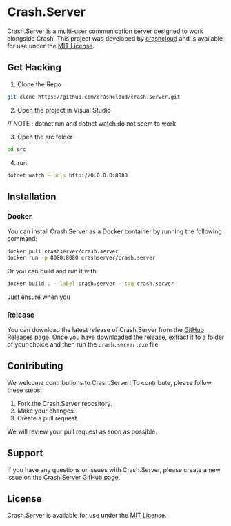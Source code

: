 # Crash.Server

Crash.Server is a multi-user communication server designed to work alongside Crash. This project was developed
by [crashcloud](https://github.com/crashcloud) and is available for use under
the [MIT License](https://github.com/crashcloud/Crash.Server/blob/main/LICENSE.md).

## Get Hacking

1. Clone the Repo
``` bash
git clone https://github.com/crashcloud/crash.server.git
```
2. Open the project in Visual Studio

// NOTE : dotnet run and dotnet watch do not seem to work

3. Open the src folder
``` bash
cd src
```
4. run
``` bash
dotnet watch --urls http://0.0.0.0:8080
```

## Installation

### Docker

You can install Crash.Server as a Docker container by running the following command:

``` bash
docker pull crashserver/crash.server
docker run -p 8080:8080 crashserver/crash.server
```

Or you can build and run it with
``` bash
docker build . --label crash.server --tag crash.server
```

Just ensure when you 

### Release

You can download the latest release of Crash.Server from
the [GitHub Releases](https://github.com/crashcloud/Crash.Server/releases) page. Once you have downloaded the release,
extract it to a folder of your choice and then run the `crash.server.exe` file.

## Contributing

We welcome contributions to Crash.Server! To contribute, please follow these steps:

1. Fork the Crash.Server repository.
2. Make your changes.
3. Create a pull request.

We will review your pull request as soon as possible.

## Support

If you have any questions or issues with Crash.Server, please create a new issue on
the [Crash.Server GitHub page](https://github.com/crashcloud/Crash.Server/issues).

## License

Crash.Server is available for use under the [MIT License](https://github.com/crashcloud/Crash.Server/blob/main/LICENSE).
